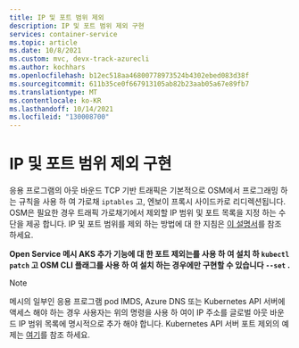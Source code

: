 ```yaml
---
title: IP 및 포트 범위 제외
description: IP 및 포트 범위 제외 구현
services: container-service
ms.topic: article
ms.date: 10/8/2021
ms.custom: mvc, devx-track-azurecli
ms.author: kochhars
ms.openlocfilehash: b12ec518aa46800778973524b4302ebed083d38f
ms.sourcegitcommit: 611b35ce0f667913105ab82b23aab05a67e89fb7
ms.translationtype: MT
ms.contentlocale: ko-KR
ms.lasthandoff: 10/14/2021
ms.locfileid: "130008700"
---
```

# <a name="implement-ip-and-span-classx-x-first-x-lastport-range-exclusionspan"></a>IP 및 <span class="x x-first x-last">포트 범위 제외</span> 구현

응용 프로그램의 아웃 바운드 TCP 기반 트래픽은 기본적으로 OSM에서 프로그래밍 하는 규칙을 사용 하 여 가로채 `iptables` 고, 엔보이 프록시 사이드카로 리디렉션됩니다. OSM은 필요한 경우 트래픽 가로채기에서 제외할 IP 범위 및 포트 목록을 지정 하는 수단을 제공 합니다. IP 및 포트 범위를 제외 하는 방법에 대 한 지침은 [이 설명서](https://release-v0-11.docs.openservicemesh.io/docs/guides/traffic_management/iptables_redirection/)를 참조 하세요. 

**Open Service 메시 AKS 추가 기능에 대 한 포트 제외는를 사용 하 여 설치 하 `kubectl patch` 고 OSM CLI 플래그를 사용 하 여 설치 하는 경우에만 구현할 수 있습니다 `--set` .**

> [!NOTE]
> 메시의 일부인 응용 프로그램 pod IMDS, Azure DNS 또는 Kubernetes API 서버에 액세스 해야 하는 경우 사용자는 위의 명령을 사용 하 여이 IP 주소를 글로벌 아웃 바운드 IP 범위 목록에 명시적으로 추가 해야 합니다. Kubernetes API 서버 포트 제외의 예제는 [여기](https://release-v0-11.docs.openservicemesh.io/docs/guides/app_onboarding/#onboard-services)를 참조 하세요.
